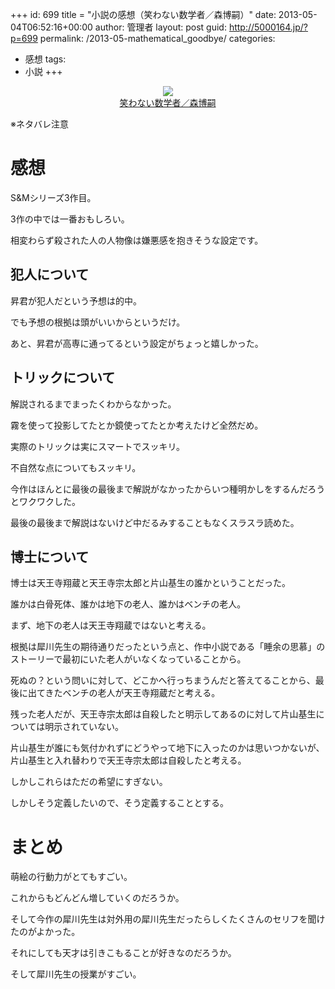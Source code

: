 +++
id: 699
title = "小説の感想（笑わない数学者／森博嗣）"
date: 2013-05-04T06:52:16+00:00
author: 管理者
layout: post
guid: http://5000164.jp/?p=699
permalink: /2013-05-mathematical_goodbye/
categories:
  - 感想
tags:
  - 小説
+++
<div style="text-align: center;">
  <a href="http://www.amazon.co.jp/gp/product/4062646145/ref=as_li_ss_il?ie=UTF8&#038;camp=247&#038;creative=7399&#038;creativeASIN=4062646145&#038;linkCode=as2&#038;tag=5000164-22"><img border="0" src="http://ws-fe.amazon-adsystem.com/widgets/q?_encoding=UTF8&#038;ASIN=4062646145&#038;Format=_SL160_&#038;ID=AsinImage&#038;MarketPlace=JP&#038;ServiceVersion=20070822&#038;WS=1&#038;tag=5000164-22" /><br /><span>笑わない数学者／森博嗣</span></a><img src="http://ir-jp.amazon-adsystem.com/e/ir?t=5000164-22&#038;l=as2&#038;o=9&#038;a=4062646145" width="1" height="1" border="0" alt="" style="border:none !important; margin:0px !important;" />
</div>

※ネタバレ注意

# 感想

S&#038;Mシリーズ3作目。
  
3作の中では一番おもしろい。
  
相変わらず殺された人の人物像は嫌悪感を抱きそうな設定です。

## 犯人について

昇君が犯人だという予想は的中。
  
でも予想の根拠は頭がいいからというだけ。
  
あと、昇君が高専に通ってるという設定がちょっと嬉しかった。

## トリックについて

解説されるまでまったくわからなかった。
  
霧を使って投影してたとか鏡使ってたとか考えたけど全然だめ。
  
実際のトリックは実にスマートでスッキリ。
  
不自然な点についてもスッキリ。
  
今作はほんとに最後の最後まで解説がなかったからいつ種明かしをするんだろうとワクワクした。
  
最後の最後まで解説はないけど中だるみすることもなくスラスラ読めた。

## 博士について

博士は天王寺翔蔵と天王寺宗太郎と片山基生の誰かということだった。
  
誰かは白骨死体、誰かは地下の老人、誰かはベンチの老人。
  
まず、地下の老人は天王寺翔蔵ではないと考える。
  
根拠は犀川先生の期待通りだったという点と、作中小説である「睡余の思慕」のストーリーで最初にいた老人がいなくなっていることから。
  
死ぬの？という問いに対して、どこかへ行っちまうんだと答えてることから、最後に出てきたベンチの老人が天王寺翔蔵だと考える。
  
残った老人だが、天王寺宗太郎は自殺したと明示してあるのに対して片山基生については明示されていない。
  
片山基生が誰にも気付かれずにどうやって地下に入ったのかは思いつかないが、片山基生と入れ替わりで天王寺宗太郎は自殺したと考える。
  
しかしこれらはただの希望にすぎない。
  
しかしそう定義したいので、そう定義することとする。

# まとめ

萌絵の行動力がとてもすごい。
  
これからもどんどん増していくのだろうか。
  
そして今作の犀川先生は対外用の犀川先生だったらしくたくさんのセリフを聞けたのがよかった。
  
それにしても天才は引きこもることが好きなのだろうか。
  
そして犀川先生の授業がすごい。